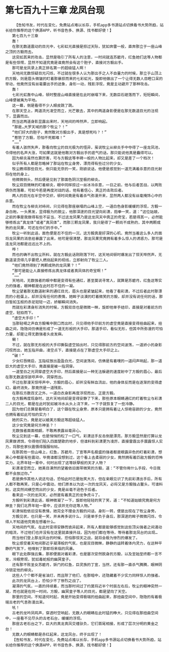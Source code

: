 # 第七百九十三章 龙凤台现
        【告知书友，时代在变化，免费站点难以长存，手机app多书源站点切换看书大势所趋，站长给你推荐的这个换源APP，听书音色多、换源、找书都好使！】
       第七百九十三章
       轰！
       在那无数道震动的目光中，七彩虹光直接是掠过天际，犹如奔雷一般，直奔那立于一座山峰之顶的方毅而去。
       这突如其来的攻击，显然是吸引了所有人的注意，一时间就连苏碧月，红鱼她们这等人物都是有些惊愕，显然不知道究竟是谁竟然会有这个胆子，直接对方毅出手。
       那可是龙凤录上真正排名第一的超级猛人啊！
       天地间无数惊疑目光闪烁，不过就在很多人认为那出手之人不自量力的时候，那立于山顶上的方毅，则是眉头微皱的盯着那暴掠而来的七彩虹光，旋即他做出了一个让得无数人目瞪口呆的举动，他竟然没有丝毫要出手的迹象，身形一动，残影浮现，竟是主动避开了那种攻击。
       轰！
       七彩光虹轰中山峰，顿时整座山峰直接是在此时崩塌下来，无数巨石砸落而下，短短瞬间，山峰便被夷为平地。
       这一幕，倒是看得不少人眼皮跳了跳。
       在那天空上，两道流光凌空而立，光芒散去，其中的两道身影便是在那无数道目光的注视下，显露而出。
       而当这两道身影显露出来时，天地间的哗然声，立即响起。
       “那是…大罗天域的那个牧尘？！”
       “他们好大的胆子，竟然敢对方毅出手，真是想死吗？！”
       “惹怒了方毅，恐怕不死都难！”
       “……”
       有着人骇然失声，那看向牧尘的目光极为的怪异，虽说牧尘从柳炎手中夺得了一座龙凤池，令得他的名声大涨，可如果这就是他敢对方毅出手的底气的话，那只能说他真是蠢得可以。
       因为柳炎虽然也算厉害，可与方毅这等丰碑一般的人物比起来，却又是差了一个档次！
       似乎所有人都是忽略掉了那站在牧尘身旁，漂亮得有些过分的少女。
       牧尘瞧得那些目光，倒只能无奈的一笑，刚欲说话，他便是感觉到一道充满着杀意的目光射将在他的身上，
       他微微侧头，然后便是见到了那面色阴沉至极的柳炎。
       牧尘双目微眯的盯着柳炎，眼中同样掠过一丝冰冷杀意，一日之前，他与后者苦战，以两败俱伤而落幕，可如今若是再度对战的话，他有着信心，真正的击败后者。
       两人的目光在半空中交织，顿时间竟是有着杀气弥漫开来，显然两人都没有丝毫掩饰心中的杀意。
       而在牧尘与柳炎对峙间，只见得在那座崩塌的山峰上空，一道白色身影缓缓的浮现，方毅一身白袍，一头黑发，显得极为的脱尘，他那深邃的目光望向彩潇，抱拳一笑，道：“这位姑娘，之前的事是我做得有些不妥当，不过这龙凤果乃是这龙凤天中真正的奇宝，若是得其一，必然能够修炼出“真龙体”或者“真凤体”，而那三颗龙凤果，我只是得了一颗尚不成熟的，其中两颗成熟的龙凤果，可还在你们的手中。”
       牧尘一听到此话，面色便是忍不住的一沉，这方毅真是好深的心机，竟然当着这么多人的面将龙凤果的消息给暴露了出来，他可是很清楚，那龙凤果究竟拥有着多么惊人的诱惑力，那可是连龙凤池都是远远比不上的。
       哗！
       而也的确不出牧尘所料，就在方毅此话刚刚落下时，这天地间顿时爆发出了惊天哗然声，无数道滚烫得几乎要把人燃烧起来的视线，立即射向了牧尘二人。
       “他们竟然得到了两颗成熟的龙凤果？！”
       “那可是能让人直接修炼出真龙体或者真凤体的奇宝啊！”
       “……”
       天地间，无数强者的眼中都是变得有些通红，甚至莫说寻常人，就算是苏碧月，红鱼这等实力的强者，眼神都是在此时忍不住的一凝。
       牧尘望着那无数道射来的通红目光，眉头也是紧皱起来，他看了看彩潇，不过后者此时那漂亮的小脸蛋上，却并没有任何的表情，她眸子淡漠的盯着微笑的方毅，却并没有说任何的话，那白皙如玉般的赤足轻轻一迈，娇躯瞬间消失。
       而就在彩潇身形消失的时候，方毅双目也是微微一眯，旋即他单手结印，直接是对着前方的虚空，轻拍而下。
       “虚空大手印！”
       当那轻喝之声自方毅嘴中脱口而出时，只见得他手印前方的虚空竟是直接变得扭曲起来，扭曲之间，隐隐间仿佛是形成了一道无形般的大手印，那道手印，看似无形，但其中所弥漫的可怕力量，却是让得无数强者头皮发麻。
       唰！
       不过，就在那无形般的大手印撕裂虚空拍出时，只见得那前方的空间波荡，一道娇小的身影闪现而出，她玉指并曲，凌空点下，直接是点在了那虚空大手印之上。
       “破！”
       少女红唇微启，玉指绽放出盈盈白光，空间波荡间，仿佛是有着噗的一道闷声响起，那一道巨大的虚空大手印，竟直接是被一指洞穿。
       一道莹白之光洞穿虚空大手印，然后直接是以一种无法躲避的速度射中了方毅的眉心，最后在那无数道惊骇呼声中，洞穿而出。
       不过在那漫天惊呼声中，方毅的眉心，却并没有鲜血流出，他的身体反而是在逐渐的变得虚幻，最终消失，那竟然是一道残影。
       在那后方数百丈之外，一道白衣身影再度浮现而出，正是方毅。
       在方毅再度现身时，这片天地间却是变得安静了下来，那些原本眼睛通红的盯着牧尘与彩潇二人的目光，都是在此时犹如被冷水从头上浇下来，一下子就恢复了一些冷静。
       因为他们总算是看明白了，这个跟在牧尘身旁，原本只是拥有着让人惊艳容颜的少女，竟然也拥有着如此可怕的实力！
       她的实力，竟是足以媲美方毅这等超级猛人。
       这少女究竟是何方神圣？！
       无数强者面面相觑，不敢再表露丝毫异心。
       牧尘见到这一幕，也是悄悄的松了一口气，彩潇这手反击倒是漂亮，那方毅显然是打算以龙凤果做诱饵，令得他们陷入四面楚歌的地步，但谁料到彩潇更为凌厉，直接雷霆出手展露惊人实力，将那些家伙震慑得服服帖帖。
       在那其他一些山峰上，红鱼，苏碧月，丁宣等声名极盛的强者都是眼露异色的盯着彩潇，想来心中都是有些震动，毕竟谁都没想到过，这个看上去柔弱的少女，竟然拥有着匹敌方毅的恐怖实力，北界年轻一辈中，何时出现了这等妖孽般的天才人物？
       彩潇凌空而立，她美目漠然的望着依旧面带微笑的方毅，道：“不管你用什么手段，今日我都不会放过你。”
       若是换作其他人说这句话，恐怕此时已是贻笑大方，但在亲眼见识了先前彩潇出手后，所有人都不敢再笑，只是心中震动，他们原本以为这一次的龙凤天，必将又是方毅独占鳌头，可谁料到，这突然间横空而出的少女，竟是丝毫不逊色于后者。
       看来这一次的龙凤天，必然是有着真正的龙争虎斗了。
       方毅听到彩潇此话，眼神微凝了一下，旋即他轻轻的笑了笑，道：“不知道姑娘究竟是何方神圣？我们北界年轻一辈中，应该并无你这等人物。”
       彩潇俏脸依旧没有表情，她完全不理会方毅的问话，身形一转，便是出现在了牧尘身旁。
       方毅见状，也只是一笑，并未再多说什么，只是单手负于身后，那深邃的眸子微微闪烁，令得人不知道他究竟在想着什么。
       天地间的气氛，在此时变得安静而诡异起来，所有人都是能够感觉到这些顶尖强者之间涌动的暗流，不过他们也并没有在这里就直接开战，因为他们都在等待，等待着那龙凤台的出现…
       而当他们登上那龙凤台的时候，恐怕那惊天之战，就将会极为惨烈的爆发了。
       牧尘感受着天地间那近乎凝滞般的气氛，也是双目微眯，静静的运转着体内灵力，在这种平静的气氛下，他嗅到了那即将来临的风暴。
       眼下此处群强云集，那即便面对着彩潇，也是屡次安然脱身的方毅，以及至始至终都一言不发，冷眼旁观，犹如毒蛇般的幽冥皇子。
       还有那不败圣女苏碧月，妖门的红鱼，巨灵族的丁宣，当然，还有那一直杀气腾腾，眼神阴冷锁定他的柳炎。
       这些人个个都不是省油灯，而且除了他们，在那暗中，还隐藏着不少实力同样惊人的强者。
       此次的龙凤台上，恐怕少不了惨烈之战了。
       凝滞的气氛，一直的持续着，而当那时间过了约莫将近半个时辰左右后，牧尘的眼神突然一凝，而也就是在同一时间，方毅，幽冥皇子等人的目光，都是望向了天空。
       那里的空间，不知道何时起，竟是开始变得极端的扭曲起来，那扭曲空间中，隐隐的有着极端古老的气息弥漫出来。
       吼！
       古老的龙吟凤鸣声，穿透时空响起，无数人的眼睛在此时猛的睁大，只见得在那扭曲空间中，一座看不见尽头的古老石台，缓缓的浮现。
       那座古老石台之下，巨大的真龙真凤交缠驮负，它们首尾相接，形成了层次分明的黄金之台！
       无数人的眼睛都是赤红起来，这龙凤台，终于出现了！
       【告知书友，时代在变化，免费站点难以长存，手机app多书源站点切换看书大势所趋，站长给你推荐的这个换源APP，听书音色多、换源、找书都好使！】